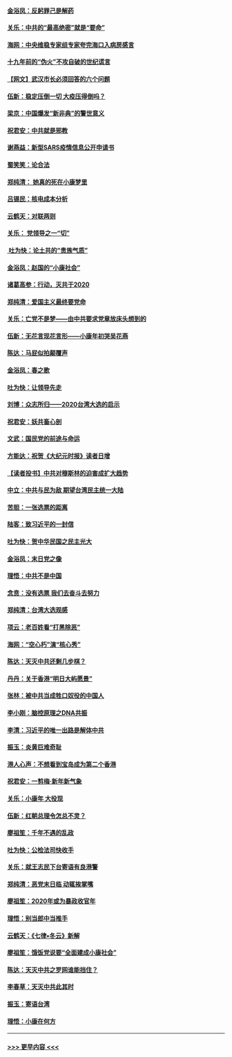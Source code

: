 #### [金浴凤：反躬罪己是解药](../pages/nsc993/n11820280.md?t=01251901) 
#### [关乐：中共的“最高绝密”就是“要命”](../pages/nsc993/n11816946.md?t=01251901) 
#### [海网：中央维稳专家组专家夸完海口入病房感言](../pages/nsc993/n11815138.md?t=01251901) 
#### [十九年前的“伪火”不攻自破的世纪谎言](../pages/nsc993/n11813238.md?t=01251901) 
#### [【网文】武汉市长必须回答的六个问题](../pages/nsc993/n11813848.md?t=01251901) 
#### [伍新：稳定压倒一切 大疫压得倒吗？](../pages/nsc993/n11812634.md?t=01251901) 
#### [梁京：中国爆发“新非典”的警世意义](../pages/nsc993/n11812554.md?t=01251901) 
#### [祝君安：中共就是邪教](../pages/nsc993/n11812431.md?t=01251901) 
#### [谢燕益：新型SARS疫情信息公开申请书](../pages/nsc993/n11808840.md?t=01251901) 
#### [蜀笑笑：论合法](../pages/nsc993/n11808064.md?t=01251901) 
#### [郑纯清： 她真的死在小康梦里](../pages/nsc993/n11806623.md?t=01251901) 
#### [吕锡民：核电成本分析](../pages/nsc993/n11806284.md?t=01251901) 
#### [云鹤天：对联两则](../pages/nsc993/n11805957.md?t=01251901) 
#### [关乐： 党领导之一“切”](../pages/nsc993/n11804505.md?t=01251901) 
#### [ 吐为快：论土共的“贵族气质”](../pages/nsc993/n11804490.md?t=01251901) 
#### [金浴凤：赵国的“小康社会”](../pages/nsc993/n11804452.md?t=01251901) 
#### [诸葛高参：行动，灭共于2020](../pages/nsc993/n11804120.md?t=01251901) 
#### [郑纯清：爱国主义最终要党命](../pages/nsc993/n11802197.md?t=01251901) 
#### [关乐：亡党不是梦——由中共要求党章放床头想到的](../pages/nsc993/n11802156.md?t=01251901) 
#### [伍新：无花言现花言形——小康年初哭吴花燕](../pages/nsc993/n11800044.md?t=01251901) 
#### [陈达：马屁似拍颠覆声](../pages/nsc993/n11800010.md?t=01251901) 
#### [金浴凤：春之歌](../pages/nsc993/n11797687.md?t=01251901) 
#### [吐为快：让领导先走](../pages/nsc993/n11797512.md?t=01251901) 
#### [刘博：众志所归——2020台湾大选的启示](../pages/nsc993/n11796878.md?t=01251901) 
#### [祝君安：妖共畜心剖](../pages/nsc993/n11794273.md?t=01251901) 
#### [文武：国民党的前途与命运](../pages/nsc993/n11794198.md?t=01251901) 
#### [方能达：祝贺《大纪元时报》读者日增](../pages/nsc993/n11793807.md?t=01251901) 
#### [【读者投书】中共对穆斯林的迫害成扩大趋势](../pages/nsc993/n11791371.md?t=01251901) 
#### [中立：中共与民为敌 期望台湾民主统一大陆](../pages/nsc993/n11790392.md?t=01251901) 
#### [苦胆：一张选票的距离](../pages/nsc993/n11788914.md?t=01251901) 
#### [陆客：致习近平的一封信](../pages/nsc993/n11788867.md?t=01251901) 
#### [吐为快：贺中华民国之民主光大](../pages/nsc993/n11788618.md?t=01251901) 
#### [金浴凤：末日党之像](../pages/nsc993/n11787475.md?t=01251901) 
#### [理悟：中共不是中国](../pages/nsc993/n11787463.md?t=01251901) 
#### [念贲：没有选票  我们去奋斗去努力](../pages/nsc993/n11787398.md?t=01251901) 
#### [郑纯清：台湾大选观感](../pages/nsc993/n11786210.md?t=01251901) 
#### [项云：老百姓看“打黑除恶”](../pages/nsc993/n11785398.md?t=01251901) 
#### [海网：“空心朽”演“核心秀”](../pages/nsc993/n11783874.md?t=01251901) 
#### [陈达：天灭中共还剩几步棋？](../pages/nsc993/n11783719.md?t=01251901) 
#### [丹丹：关于香港“明日大屿愿景”](../pages/nsc993/n11783273.md?t=01251901) 
#### [张林：被中共当成牲口奴役的中国人](../pages/nsc993/n11782397.md?t=01251901) 
#### [李小刚：脑控原理之DNA共振](../pages/nsc993/n11780962.md?t=01251901) 
#### [李清：习近平的唯一出路是解体中共](../pages/nsc993/n11780866.md?t=01251901) 
#### [振玉：炎黄巨难奇耻](../pages/nsc993/n11779632.md?t=01251901) 
#### [港人心声：不想看到宝岛成为第二个香港](../pages/nsc993/n11778817.md?t=01251901) 
#### [祝君安：一剪梅‧新年新气象](../pages/nsc993/n11776340.md?t=01251901) 
#### [关乐：小康年 大役现](../pages/nsc993/n11774213.md?t=01251901) 
#### [伍新：红朝总理令怎总不灵？](../pages/nsc993/n11770813.md?t=01251901) 
#### [廖祖笙：千年不遇的乱政](../pages/nsc993/n11770373.md?t=01251901) 
#### [吐为快：公检法司快收手](../pages/nsc993/n11770359.md?t=01251901) 
#### [关乐：就王志民下台寄语有良港警](../pages/nsc993/n11769903.md?t=01251901) 
#### [郑纯清：恶党末日临 动辄挨掌嘴](../pages/nsc993/n11769356.md?t=01251901) 
#### [廖祖笙：2020年或为暴政收官年](../pages/nsc993/n11768216.md?t=01251901) 
#### [理悟：别当郎中当推手](../pages/nsc993/n11768243.md?t=01251901) 
#### [云鹤天：《七律▪冬云》新解](../pages/nsc993/n11768204.md?t=01251901) 
#### [廖祖笙：饿饭党说要“全面建成小康社会”](../pages/nsc993/n11767482.md?t=01251901) 
#### [陈达：天灭中共之罗网谁能挡住？](../pages/nsc993/n11767465.md?t=01251901) 
#### [李春草：天灭中共此其时](../pages/nsc993/n11767452.md?t=01251901) 
#### [振玉：寄语台湾](../pages/nsc993/n11767432.md?t=01251901) 
#### [理悟：小康在何方](../pages/nsc993/n11767394.md?t=01251901) 

----
#### [ >>> 更早内容 <<< ](../indexes/nsc993-earlier.md)
